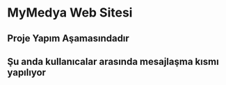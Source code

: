 # MyMedya Web Sitesi
## Proje Yapım Aşamasındadır
## Şu anda kullanıcalar arasında mesajlaşma kısmı yapılıyor
